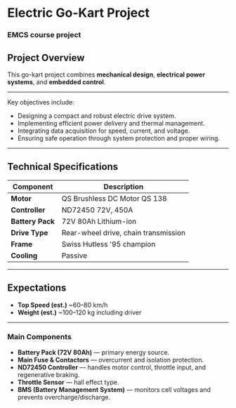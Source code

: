 #  Electric Go-Kart Project

### EMCS course project 


##  Project Overview

This go-kart project combines **mechanical design**, **electrical power systems**, and **embedded control**.  

---

Key objectives include:
- Designing a compact and robust electric drive system.
- Implementing efficient power delivery and thermal management.
- Integrating data acquisition for speed, current, and voltage.
- Ensuring safe operation through system protection and proper wiring.

---

##  Technical Specifications

| Component | Description |
|------------|--------------|
| **Motor** | QS Brushless DC Motor QS 138
| **Controller** | ND72450 72V, 450A
| **Battery Pack** | 72V 80Ah Lithium-ion 
| **Drive Type** | Rear-wheel drive, chain transmission 
| **Frame** | Swiss Hutless '95 champion
| **Cooling** | Passive 

---

## Expectations
- **Top Speed (est.)** ~60–80 km/h
- **Weight (est.)**  ~100–120 kg including driver

---

### Main Components
- **Battery Pack (72V 80Ah)** — primary energy source.
- **Main Fuse & Contactors** — overcurrent and isolation protection.
- **ND72450 Controller** — handles motor control, throttle input, and regenerative braking.
- **Throttle Sensor** — hall effect type.
- **BMS (Battery Management System)** — monitors cell voltages and prevents overcharge/discharge.
